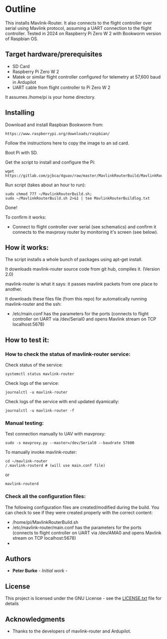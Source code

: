 # Outline

This installs Mavlink-Router.
It also connects to the flight controller over serial using Mavlink protocol, assuming a UART connection to the flight controller.
Tested in 2024 on Raspberry Pi Zero W 2 with Bookworm version of Raspbian OS.

## Target hardware/prerequisites

* SD Card
* Raspberry Pi Zero W 2
* Matek or similar flight controller configured for telemetry at 57,600 baud in Ardupilot
* UART cable from flight controller to Pi Zero W 2


It assumes /home/pi is your home directory.

## Installing

Download and install Raspbian Bookworm from:
```
https://www.raspberrypi.org/downloads/raspbian/
```
Follow the instructions here to copy the image to an sd card.


Boot Pi with SD.

Get the script to install and configure the Pi:
```
wget https://gitlab.com/pjbca/4guav/raw/master/MavlinkRouterBuild/MavlinkRouterBuild.sh
```

Run script (takes about an hour to run):
```
sudo chmod 777 ~/MavlinkRouterBuild.sh; 
sudo ~/MavlinkRouterBuild.sh 2>&1 | tee MavlinkRouterBuildlog.txt 
```



Done!

To confirm it works:
* Connect to flight controller over serial (see schematics) and confirm it connects to the mavproxy router by monitoring it's screen (see below).

## How it works:

The script installs a whole bunch of packages using apt-get install.

It downloads mavlink-router source code from git hub, compiles it. (Version 2.0)

mavlink-router is what it says: it passes mavlink packets from one place to another.

It downloads these files file (from this repo) for automatically running mavlink-router and the ssh:
* /etc/main.conf has the parameters for the ports (connects to flight controller on UART via /dev/Serial0 and opens Mavlink stream on TCP localhost:5678)

## How to test it:

### How to check the status of mavlink-router service:
Check status of the service:
```
systemctl status mavlink-router
```

Check logs of the service:
```
journalctl -u mavlink-router
```

Check logs of the service with end updated dyamically:
```
journalctl -u mavlink-router -f
```


### Manual testing:

Test connection manually to UAV with mavproxy:
```
sudo -s mavproxy.py --master=/dev/Serial0 --baudrate 57600
```


To manually invoke mavlink-router:

```
cd ~/mavlink-router
/.mavlink-routerd # (will use main.conf file)
```
or
```
mavlink-routerd
```

### Check all the configuration files:
The following configuration files are created/modified during the build. You can check to see if they were created properly with the correct content:

* /home/pi/MavlinkRouterBuild.sh
* /etc/mavlink-router/main.conf has the parameters for the ports (connects to flight controller on UART via /dev/AMA0 and opens Mavlink stream on TCP localhost:5678)
* 

## Authors

* **Peter Burke** - *Initial work* - 

## License

This project is licensed under the GNU License - see the [LICENSE.txt](LICENSE.txt) file for details

## Acknowledgments

 * Thanks to the developers of mavlink-router and Ardupilot.
